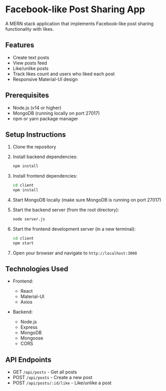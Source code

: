 # Facebook-like Post Sharing App

A MERN stack application that implements Facebook-like post sharing functionality with likes.

## Features

- Create text posts
- View posts feed
- Like/unlike posts
- Track likes count and users who liked each post
- Responsive Material-UI design

## Prerequisites

- Node.js (v14 or higher)
- MongoDB (running locally on port 27017)
- npm or yarn package manager

## Setup Instructions

1. Clone the repository
2. Install backend dependencies:
   ```bash
   npm install
   ```

3. Install frontend dependencies:
   ```bash
   cd client
   npm install
   ```

4. Start MongoDB locally (make sure MongoDB is running on port 27017)

5. Start the backend server (from the root directory):
   ```bash
   node server.js
   ```

6. Start the frontend development server (in a new terminal):
   ```bash
   cd client
   npm start
   ```

7. Open your browser and navigate to `http://localhost:3000`

## Technologies Used

- Frontend:
  - React
  - Material-UI
  - Axios

- Backend:
  - Node.js
  - Express
  - MongoDB
  - Mongoose
  - CORS

## API Endpoints

- GET `/api/posts` - Get all posts
- POST `/api/posts` - Create a new post
- POST `/api/posts/:id/like` - Like/unlike a post 